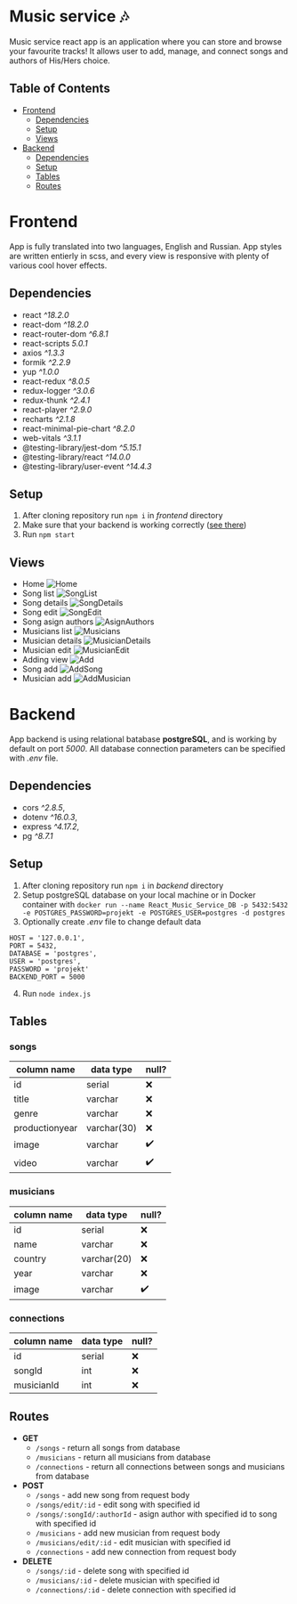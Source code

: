 # Music service 🎶
Music service react app is an application where you can store and browse your favourite tracks! It allows user to add, manage, and connect songs and authors of His/Hers choice.

## Table of Contents
- [Frontend](#Frontend)
  - [Dependencies](#Dependencies-Frontend)
  - [Setup](#Setup-Frontend)
  - [Views](#Views)
- [Backend](#Backend)
  - [Dependencies](#Dependencies-Backend)
  - [Setup](#Setup-Backend)
  - [Tables](#Tables)
  - [Routes](#Routes)

# Frontend
App is fully translated into two languages, English and Russian.
App styles are written entierly in scss, and every view is responsive with plenty of various cool hover effects.

<h2 id="Dependencies-Frontend">Dependencies</h2>

- react *^18.2.0*
- react-dom *^18.2.0*
- react-router-dom *^6.8.1*
- react-scripts *5.0.1*
- axios *^1.3.3*
- formik *^2.2.9*
- yup *^1.0.0*
- react-redux *^8.0.5*
- redux-logger *^3.0.6*
- redux-thunk *^2.4.1*
- react-player *^2.9.0*
- recharts *^2.1.8*
- react-minimal-pie-chart *^8.2.0*
- web-vitals *^3.1.1*
- @testing-library/jest-dom *^5.15.1*
- @testing-library/react *^14.0.0*
- @testing-library/user-event   *^14.4.3*

## Setup <a id="Setup-Frontend"></a>
1. After cloning repository run `npm i` in *frontend* directory
2. Make sure that your backend is working correctly ([see there](#Setup-Backend))
3. Run `npm start`

## Views
- Home
![Home](https://github.com/Ave44/Portfolio/blob/main/images/ReactMusicApp/Home.png?raw=true)
- Song list
![SongList](https://github.com/Ave44/Portfolio/blob/main/images/ReactMusicApp/SongList.png?raw=true)
- Song details
![SongDetails](https://github.com/Ave44/Portfolio/blob/main/images/ReactMusicApp/SongDetails.png?raw=true)
- Song edit
![SongEdit](https://github.com/Ave44/Portfolio/blob/main/images/ReactMusicApp/SongEdit.png?raw=true)
- Song asign authors
![AsignAuthors](https://github.com/Ave44/Portfolio/blob/main/images/ReactMusicApp/AsignAuthors.png?raw=true)
- Musicians list
![Musicians](https://github.com/Ave44/Portfolio/blob/main/images/ReactMusicApp/Musicians.png?raw=true)
- Musician details
![MusicianDetails](https://github.com/Ave44/Portfolio/blob/main/images/ReactMusicApp/MusicianDetails.png?raw=true)
- Musician edit
![MusicianEdit](https://github.com/Ave44/Portfolio/blob/main/images/ReactMusicApp/MusicianEdit.png?raw=true)
- Adding view
![Add](https://github.com/Ave44/Portfolio/blob/main/images/ReactMusicApp/Add.png?raw=true)
- Song add
![AddSong](https://github.com/Ave44/Portfolio/blob/main/images/ReactMusicApp/AddSong.png?raw=true)
- Musician add
![AddMusician](https://github.com/Ave44/Portfolio/blob/main/images/ReactMusicApp/AddMusician.png?raw=true)

# Backend
App backend is using relational batabase **postgreSQL**, and is working by default on port *5000*. All database connection parameters can be specified with *.env* file.

## Dependencies <a id="Dependencies-Backend"></a>
- cors *^2.8.5*,
- dotenv *^16.0.3*,
- express *^4.17.2*,
- pg *^8.7.1*

## Setup <a id="Setup-Backend"></a>
1. After cloning repository run `npm i` in *backend* directory
2. Setup postgreSQL database on your local machine or in Docker container with `docker run --name React_Music_Service_DB -p 5432:5432 -e POSTGRES_PASSWORD=projekt -e POSTGRES_USER=postgres -d postgres`
3. Optionally create *.env* file to change default data
```
HOST = '127.0.0.1',
PORT = 5432,
DATABASE = 'postgres',
USER = 'postgres',
PASSWORD = 'projekt'
BACKEND_PORT = 5000
```
4. Run `node index.js`

## Tables
### **songs**
column name | data type | null?
--- | --- | ---
id  | serial | ❌
title | varchar | ❌
genre | varchar | ❌
productionyear | varchar(30) | ❌
image | varchar | ✔️
video | varchar | ✔️

### **musicians**
column name | data type | null?
--- | --- | ---
id  | serial | ❌
name | varchar | ❌
country | varchar(20) | ❌
year | varchar | ❌
image | varchar | ✔️️

### **connections**
column name | data type | null?
--- | --- | ---
id  | serial | ❌
songId | int | ❌
musicianId | int | ❌

## Routes
- **GET**
  - `/songs` - return all songs from database
  - `/musicians` - return all musicians from database
  - `/connections` - return all connections between songs and musicians from database
- **POST**
  - `/songs` - add new song from request body
  - `/songs/edit/:id` - edit song with specified id
  - `/songs/:songId/:authorId` - asign author with specified id to song with specified id
  - `/musicians` - add new musician from request body
  - `/musicians/edit/:id` - edit musician with specified id
  - `/connections` - add new connection from request body
- **DELETE**
  - `/songs/:id` - delete song with specified id
  - `/musicians/:id` - delete musician with specified id
  - `/connections/:id` - delete connection with specified id